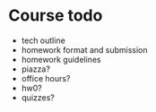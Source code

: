 # Course todo
- tech outline
- homework format and submission
- homework guidelines
- piazza?
- office hours?
- hw0?
- quizzes?
